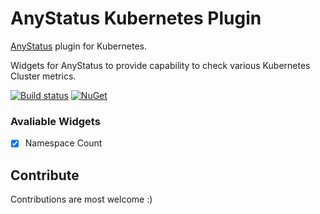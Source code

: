 # AnyStatus Kubernetes Plugin
[AnyStatus](https://www.anystat.us) plugin for Kubernetes.

Widgets for AnyStatus to provide capability to check various Kubernetes Cluster metrics.

[![Build status](https://ci.appveyor.com/api/projects/status/4gh0513b19s0tnmk?svg=true)](https://ci.appveyor.com/project/fatihboy/anystatuskubernetes)
[![NuGet](https://img.shields.io/nuget/v/AnyStatus.Plugins.Kubernetes.svg)](https://www.nuget.org/packages/AnyStatus.Plugins.Kubernetes/)


### Avaliable Widgets

-  [x] Namespace Count

## Contribute

Contributions are most welcome :)